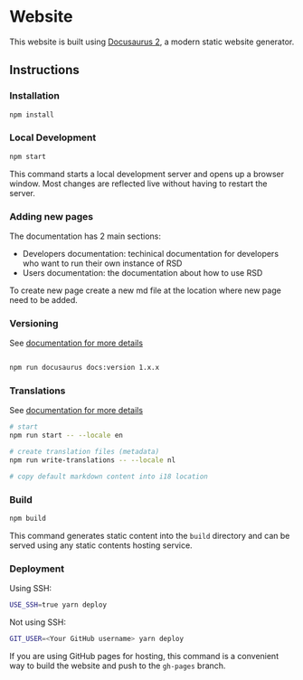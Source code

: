 # Website

This website is built using [Docusaurus 2](https://docusaurus.io/), a modern static website generator.

## Instructions

### Installation

```bash
npm install
```

### Local Development

```bash
npm start
```

This command starts a local development server and opens up a browser window. Most changes are reflected live without having to restart the server.

### Adding new pages

The documentation has 2 main sections:

- Developers documentation: techinical documentation for developers who want to run their own instance of RSD
- Users documentation: the documentation about how to use RSD

To create new page create a new md file at the location where new page need to be added.

### Versioning

See [documentation for more details](https://docusaurus.io/docs/versioning)

```bash

npm run docusaurus docs:version 1.x.x

```

### Translations

See [documentation for more details](https://docusaurus.io/docs/i18n/tutorial)

```bash
# start
npm run start -- --locale en

# create translation files (metadata)
npm run write-translations -- --locale nl

# copy default markdown content into i18 location


```

### Build

```bash
npm build
```

This command generates static content into the `build` directory and can be served using any static contents hosting service.

### Deployment

Using SSH:

```bash
USE_SSH=true yarn deploy
```

Not using SSH:

```bash
GIT_USER=<Your GitHub username> yarn deploy
```

If you are using GitHub pages for hosting, this command is a convenient way to build the website and push to the `gh-pages` branch.
